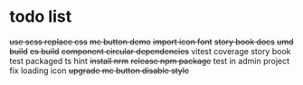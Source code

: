 # todo list

~~use scss replace css~~
~~mc button demo~~
~~import icon font~~
~~story book docs~~
~~umd build~~
~~es build~~
~~component circular dependencies~~
vitest coverage
story book test
packaged ts hint
~~install nrm~~
~~release npm package~~
test in admin project
fix loading icon
~~upgrade mc button disable style~~
